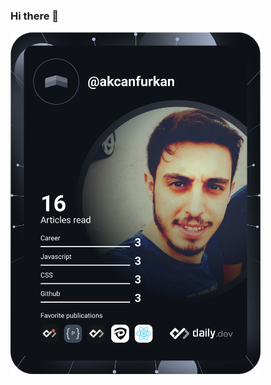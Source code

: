 ### Hi there 👋

<!--
**akcanfurkan/akcanfurkan** is a ✨ _special_ ✨ repository because its `README.md` (this file) appears on your GitHub profile.

Here are some ideas to get you started:

- 🔭 I’m currently working on ...
- 🌱 I’m currently learning ...
- 👯 I’m looking to collaborate on ...
- 🤔 I’m looking for help with ...
- 💬 Ask me about ...
- 📫 How to reach me: ...
- 😄 Pronouns: ...
- ⚡ Fun fact: ...
-->
<a href="https://app.daily.dev/akcanfurkan"><img src="https://github.com/akcanfurkan/akcanfurkan/blob/master/devcard.svg" width="400" alt="Furkan's Dev Card"/></a>
